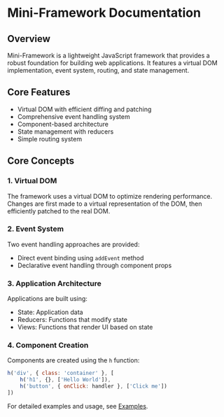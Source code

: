 # Mini-Framework Documentation

## Overview
Mini-Framework is a lightweight JavaScript framework that provides a robust foundation for building web applications. It features a virtual DOM implementation, event system, routing, and state management.

## Core Features
- Virtual DOM with efficient diffing and patching
- Comprehensive event handling system
- Component-based architecture
- State management with reducers
- Simple routing system

## Core Concepts

### 1. Virtual DOM
The framework uses a virtual DOM to optimize rendering performance. Changes are first made to a virtual representation of the DOM, then efficiently patched to the real DOM.

### 2. Event System
Two event handling approaches are provided:
- Direct event binding using `addEvent` method
- Declarative event handling through component props

### 3. Application Architecture
Applications are built using:
- State: Application data
- Reducers: Functions that modify state
- Views: Functions that render UI based on state

### 4. Component Creation
Components are created using the `h` function:
```javascript
h('div', { class: 'container' }, [
    h('h1', {}, ['Hello World']),
    h('button', { onClick: handler }, ['Click me'])
])
```

For detailed examples and usage, see [Examples](examples.md).
